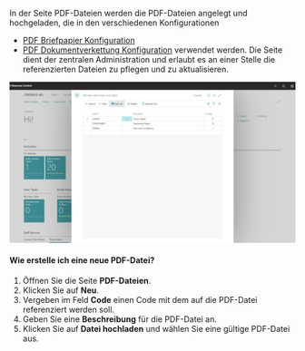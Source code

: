 In der Seite PDF-Dateien werden die PDF-Dateien angelegt und hochgeladen, die in den verschiedenen Konfigurationen
 - [PDF Briefpapier Konfiguration](../stationery/)
 - [PDF Dokumentverkettung Konfiguration](../concatenate/)
verwendet werden. Die Seite dient der zentralen Administration und erlaubt es an einer Stelle die referenzierten Dateien zu pflegen und zu aktualisieren.

![PDF-Dateien](/assets/images/365-business-pdf/pdf-files.png)  

#### Wie erstelle ich eine neue PDF-Datei?

1. Öffnen Sie die Seite **PDF-Dateien**.
2. Klicken Sie auf **Neu**.
3. Vergeben im Feld **Code** einen Code mit dem auf die PDF-Datei referenziert werden soll.
4. Geben Sie eine **Beschreibung** für die PDF-Datei an.
5. Klicken Sie auf **Datei hochladen** und wählen Sie eine gültige PDF-Datei aus.
